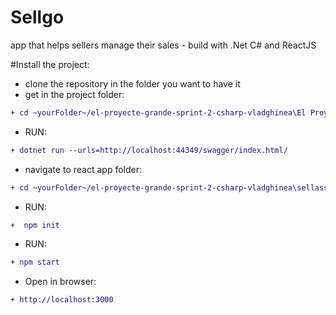 # Sellgo
app that helps sellers manage their sales - build with .Net C# and ReactJS

#Install the project:
- clone the repository in the folder you want to have it
- get in the project folder:
```diff 
+ cd ~yourFolder~/el-proyecte-grande-sprint-2-csharp-vladghinea\El Proyecte Grande
```
- RUN:  
```diff 
+ dotnet run --urls=http://localhost:44349/swagger/index.html/
```
- navigate to react app folder:  
```diff 
+ cd ~yourFolder~/el-proyecte-grande-sprint-2-csharp-vladghinea\sellassistent
```
- RUN:
```diff 
+  npm init
```
- RUN:
 ```diff 
+ npm start
```
- Open in browser:
```diff 
+ http://localhost:3000
```
